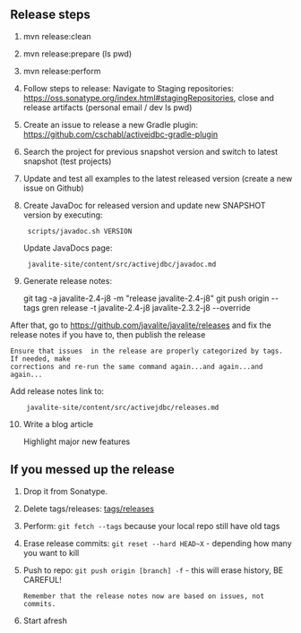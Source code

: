 ## Release steps

1. mvn release:clean
2. mvn release:prepare (ls pwd)
3. mvn release:perform
4. Follow steps to release:
	Navigate to Staging repositories: https://oss.sonatype.org/index.html#stagingRepositories,
	close and release artifacts (personal email / dev ls pwd)
5. Create an issue to release a new Gradle plugin: https://github.com/cschabl/activejdbc-gradle-plugin
6. Search the project for previous snapshot version and switch to latest snapshot (test projects)
7. Update and test all examples to the latest released version (create a new issue on Github)
8. Create JavaDoc for released version and update new SNAPSHOT version by executing: 

        scripts/javadoc.sh VERSION

    Update JavaDocs page:

        javalite-site/content/src/activejdbc/javadoc.md

9. Generate release notes:


	git tag -a javalite-2.4-j8 -m "release javalite-2.4-j8"
	git push origin --tags
	gren release -t javalite-2.4-j8 javalite-2.3.2-j8 --override

  After that, go to https://github.com/javalite/javalite/releases  and fix the release notes  if you have to, then publish the release

    Ensure that issues  in the release are properly categorized by tags. If needed, make 
    corrections and re-run the same command again...and again...and again...  

   Add release notes link to:

        javalite-site/content/src/activejdbc/releases.md

10. Write a blog article

    Highlight major new features  
    
    
## If you messed up the release

 
1. Drop it from Sonatype.
2. Delete tags/releases: [tags/releases](https://github.com/javalite/javalite/releases)
3. Perform:  `git fetch --tags` because your local repo still have old tags
4. Erase release commits: 
    `git reset --hard HEAD~X` - depending how many you want  to kill
5. Push to repo: 
       `git push origin [branch] -f` - this will erase history, BE CAREFUL!
       
       Remember that the release notes now are based on issues, not  commits.
        
6. Start afresh
